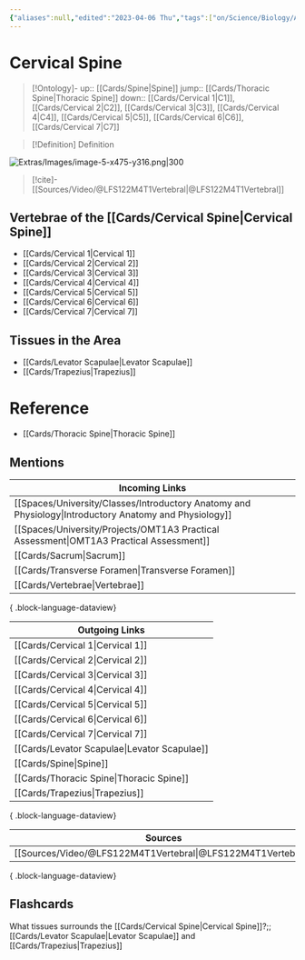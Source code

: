 ```yaml
---
{"aliases":null,"edited":"2023-04-06 Thu","tags":["on/Science/Biology/Anatomy","Uni/OMT1"],"date created":"2023-03-08 Wed","dg-publish":true,"permalink":"/cards/cervical-spine/","dgPassFrontmatter":true}
---
```


# Cervical Spine

> [!Ontology]-
> up:: [[Cards/Spine\|Spine]]
> jump:: [[Cards/Thoracic Spine\|Thoracic Spine]]
> down:: [[Cards/Cervical 1\|C1]], [[Cards/Cervical 2\|C2]], [[Cards/Cervical 3\|C3]], [[Cards/Cervical 4\|C4]], [[Cards/Cervical 5\|C5]], [[Cards/Cervical 6\|C6]], [[Cards/Cervical 7\|C7]]

> [!Definition] Definition

![Extras/Images/image-5-x475-y316.png|300](/img/user/Extras/Images/image-5-x475-y316.png)

> [!cite]-
> [[Sources/Video/@LFS122M4T1Vertebral\|@LFS122M4T1Vertebral]]

## Vertebrae of the [[Cards/Cervical Spine\|Cervical Spine]]

- [[Cards/Cervical 1\|Cervical 1]]
- [[Cards/Cervical 2\|Cervical 2]]
- [[Cards/Cervical 3\|Cervical 3]]
- [[Cards/Cervical 4\|Cervical 4]]
- [[Cards/Cervical 5\|Cervical 5]]
- [[Cards/Cervical 6\|Cervical 6]]
- [[Cards/Cervical 7\|Cervical 7]]

## Tissues in the Area

- [[Cards/Levator Scapulae\|Levator Scapulae]]
- [[Cards/Trapezius\|Trapezius]]

# Reference

- [[Cards/Thoracic Spine\|Thoracic Spine]]

## Mentions

| Incoming Links                                                                                            |
| --------------------------------------------------------------------------------------------------------- |
| [[Spaces/University/Classes/Introductory Anatomy and Physiology\|Introductory Anatomy and Physiology]] |
| [[Spaces/University/Projects/OMT1A3 Practical Assessment\|OMT1A3 Practical Assessment]]                |
| [[Cards/Sacrum\|Sacrum]]                                                                               |
| [[Cards/Transverse Foramen\|Transverse Foramen]]                                                       |
| [[Cards/Vertebrae\|Vertebrae]]                                                                         |

{ .block-language-dataview}

| Outgoing Links                                  |
| ----------------------------------------------- |
| [[Cards/Cervical 1\|Cervical 1]]             |
| [[Cards/Cervical 2\|Cervical 2]]             |
| [[Cards/Cervical 3\|Cervical 3]]             |
| [[Cards/Cervical 4\|Cervical 4]]             |
| [[Cards/Cervical 5\|Cervical 5]]             |
| [[Cards/Cervical 6\|Cervical 6]]             |
| [[Cards/Cervical 7\|Cervical 7]]             |
| [[Cards/Levator Scapulae\|Levator Scapulae]] |
| [[Cards/Spine\|Spine]]                       |
| [[Cards/Thoracic Spine\|Thoracic Spine]]     |
| [[Cards/Trapezius\|Trapezius]]               |

{ .block-language-dataview}

| Sources                                                         |
| --------------------------------------------------------------- |
| [[Sources/Video/@LFS122M4T1Vertebral\|@LFS122M4T1Vertebral]] |

{ .block-language-dataview}

## Flashcards

What tissues surrounds the [[Cards/Cervical Spine\|Cervical Spine]]?;; [[Cards/Levator Scapulae\|Levator Scapulae]] and [[Cards/Trapezius\|Trapezius]]
<!--SR:!2023-04-20,4,270-->